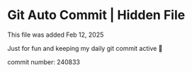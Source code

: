 # Git Auto Commit | Hidden File

This file was added Feb 12, 2025

Just for fun and keeping my daily git commit active 🤪

commit number: 240833
